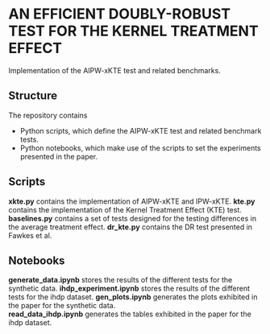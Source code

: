 # AN EFFICIENT DOUBLY-ROBUST TEST FOR THE KERNEL TREATMENT EFFECT

Implementation of the AIPW-xKTE test and related benchmarks. 

## Structure

The repository contains 
- Python scripts, which define the AIPW-xKTE test and related benchmark tests. 
- Python notebooks, which make use of the scripts to set the experiments presented in the paper. 

## Scripts

**xkte.py** contains the implementation of AIPW-xKTE and IPW-xKTE.
**kte.py** contains the implementation of the Kernel Treatment Effect (KTE) test.
**baselines.py** contains a set of tests designed for the testing differences in the average treatment effect. 
**dr_kte.py** contains the DR test presented in Fawkes et al. 

## Notebooks

**generate_data.ipynb** stores the results of the different tests for the synthetic data.
**ihdp_experiment.ipynb** stores the results of the different tests for the ihdp dataset.
**gen_plots.ipynb** generates the plots exhibited in the paper for the synthetic data.  
**read_data_ihdp.ipynb** generates the tables exhibited in the paper for the ihdp dataset.

